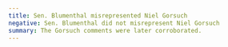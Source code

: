 ```yaml
---
title: Sen. Blumenthal misrepresented Niel Gorsuch
negative: Sen. Blumenthal did not misrepresent Niel Gorsuch
summary: The Gorsuch comments were later corroborated.
---
```

